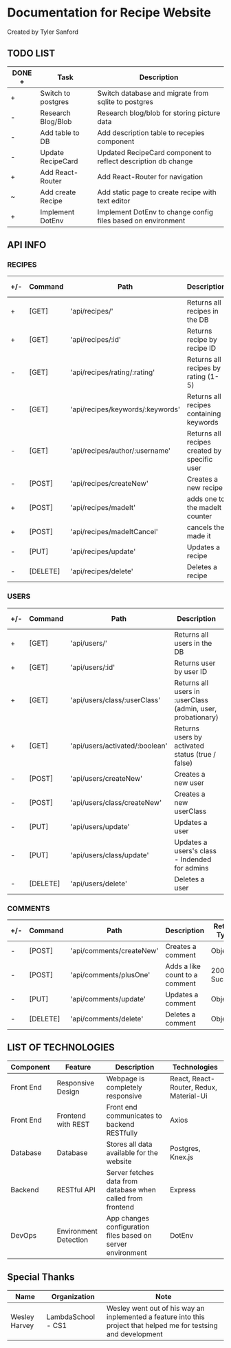 # Documentation for Recipe Website

Created by Tyler Sanford

## TODO LIST

| DONE + | Task               | Description                                                   |
| ------ | ------------------ | ------------------------------------------------------------- |
| +      | Switch to postgres | Switch database and migrate from sqlite to postgres           |
| -      | Research Blog/Blob | Research blog/blob for storing picture data                   |
| -      | Add table to DB    | Add description table to recepies component                   |
| -      | Update RecipeCard  | Updated RecipeCard component to reflect description db change |
| +      | Add React-Router   | Add React-Router for navigation                               |
| ~      | Add create Recipe  | Add static page to create recipe with text editor             |
| +      | Implement DotEnv   | Implement DotEnv to change config files based on environment  |

## API INFO

### RECIPES

| +/- | Command  | Path                             | Description                                  | Return Type |
| --- | -------- | -------------------------------- | -------------------------------------------- | ----------- |
| +   | [GET]    | 'api/recipes/'                   | Returns all recipes in the DB                | Object      |
| +   | [GET]    | 'api/recipes/:id'                | Returns recipe by recipe ID                  | Object      |
| -   | [GET]    | 'api/recipes/rating/:rating'     | Returns all recipes by rating (1-5)          | Object      |
| -   | [GET]    | 'api/recipes/keywords/:keywords' | Returns all recipes containing keywords      | Object      |
| -   | [GET]    | 'api/recipes/author/:username'   | Returns all recipes created by specific user | Object      |
| -   | [POST]   | 'api/recipes/createNew'          | Creates a new recipe                         | Object      |
| +   | [POST]   | 'api/recipes/madeIt'             | adds one to the madeIt counter               | Object      |
| +   | [POST]   | 'api/recipes/madeItCancel'       | cancels the made it                          | Object      |
| -   | [PUT]    | 'api/recipes/update'             | Updates a recipe                             | Object      |
| -   | [DELETE] | 'api/recipes/delete'             | Deletes a recipe                             | 200 Success |

### USERS

| +/- | Command  | Path                           | Description                                                 | Return Type |
| --- | -------- | ------------------------------ | ----------------------------------------------------------- | ----------- |
| +   | [GET]    | 'api/users/'                   | Returns all users in the DB                                 | Object      |
| +   | [GET]    | 'api/users/:id'                | Returns user by user ID                                     | Object      |
| +   | [GET]    | 'api/users/class/:userClass'   | Returns all users in :userClass (admin, user, probationary) | Object      |
| +   | [GET]    | 'api/users/activated/:boolean' | Returns users by activated status (true / false)            | Object      |
| -   | [POST]   | 'api/users/createNew'          | Creates a new user                                          | Object      |
| -   | [POST]   | 'api/users/class/createNew'    | Creates a new userClass                                     | Object      |
| -   | [PUT]    | 'api/users/update'             | Updates a user                                              | Object      |
| -   | [PUT]    | 'api/users/class/update'       | Updates a users's class - Indended for admins               | Object      |
| -   | [DELETE] | 'api/users/delete'             | Deletes a user                                              | 200 Success |

### COMMENTS

| +/- | Command  | Path                     | Description                    | Return Type |
| --- | -------- | ------------------------ | ------------------------------ | ----------- |
| -   | [POST]   | 'api/comments/createNew' | Creates a comment              | Object      |
| -   | [POST]   | 'api/comments/plusOne'   | Adds a like count to a comment | 200 Success |
| -   | [PUT]    | 'api/comments/update'    | Updates a comment              | Object      |
| -   | [DELETE] | 'api/comments/delete'    | Deletes a comment              | Object      |

## LIST OF TECHNOLOGIES

| Component | Feature               | Description                                                 | Technologies                            |
| --------- | --------------------- | ----------------------------------------------------------- | --------------------------------------- |
| Front End | Responsive Design     | Webpage is completely responsive                            | React, React-Router, Redux, Material-Ui |
| Front End | Frontend with REST    | Front end communicates to backend RESTfully                 | Axios                                   |
| Database  | Database              | Stores all data available for the website                   | Postgres, Knex.js                       |
| Backend   | RESTful API           | Server fetches data from database when called from frontend | Express                                 |
| DevOps    | Environment Detection | App changes configuration files based on server environment | DotEnv                                  |

## Special Thanks

| Name          | Organization       | Note                                                                                                              |
| ------------- | ------------------ | ----------------------------------------------------------------------------------------------------------------- |
| Wesley Harvey | LambdaSchool - CS1 | Wesley went out of his way an inplemented a feature into this project that helped me for testsing and development |
